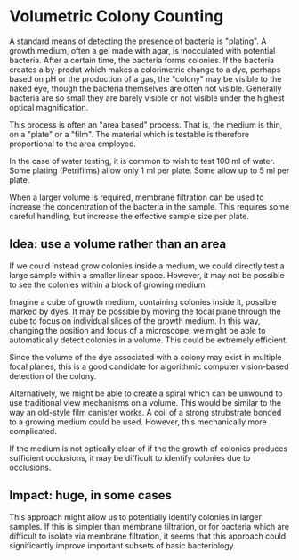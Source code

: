 # Volumetric Colony Counting

A standard means of detecting the presence of bacteria is "plating". A growth medium, often a gel made with agar, is inocculated
with potential bacteria. After a certain time, the bacteria forms colonies. If the bacteria creates a by-produt 
which makes a colorimetric change to a dye, perhaps based on pH or the production of a gas, the "colony" may be visible to the
naked eye, though the bacteria themselves are often not visible. Generally bacteria are so small they are barely visible 
or not visible under the highest optical magnification.

This process is often an "area based" process. That is, the medium is thin, on a "plate" or a "film". The material
which is testable is therefore proportional to the area employed.

In the case of water testing, it is common to wish to test 100 ml of water. Some plating (Petrifilms) allow only 1 ml 
per plate. Some allow up to 5 ml per plate.

When a larger volume is required, membrane filtration can be used to increase the concentration of the bacteria 
in the sample. This requires some careful handling, but increase the effective sample size per plate.

## Idea: use a volume rather than an area

If we could instead grow colonies inside a medium, we could directly test a large sample within a smaller linear space.
However, it may not be possible to see the colonies within a block of growing medium.

Imagine a cube of growth medium, containing colonies inside it, possible marked by dyes. 
It may be possible by moving the focal plane through the cube to focus on individual slices of the growth medium.
In this way, changing the position and focus of a microscope, we might be able to automatically detect colonies 
in a volume. This could be extremely efficient.

Since the volume of the dye associated with a colony may exist in multiple focal planes, this is a good candidate for
algorithmic computer vision-based detection of the colony.

Alternatively, we might be able to create a spiral which can be unwound to use traditional view mechanisms on a volume.
This would be similar to the way an old-style film canister works. A coil of a strong strubstrate bonded to a growing 
medium could be used. However, this mechanically more complicated.

If the medium is not optically clear of if the the growth of colonies produces sufficient occlusions, it may be difficult to
identify colonies due to occlusions.

## Impact: huge, in some cases

This approach might allow us to potentially identify colonies in larger samples. If this is simpler than membrane filtration,
or for bacteria which are difficult to isolate via membrane filtration, it seems that this approach could significantly
improve important subsets of basic bacteriology.
